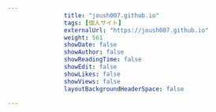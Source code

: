 ```yaml
---
                title: "joush007.github.io"
                tags: [個人サイト]
                externalUrl: "https://joush007.github.io"
                weight: 561
                showDate: false
                showAuthor: false
                showReadingTime: false
                showEdit: false
                showLikes: false
                showViews: false
                layoutBackgroundHeaderSpace: false
                
---
```


